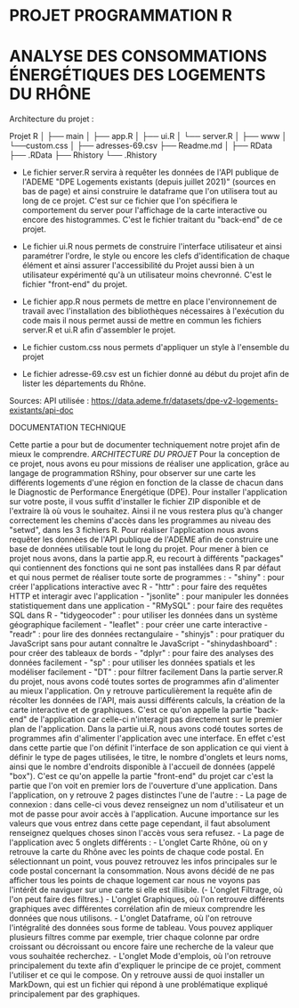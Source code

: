 <h1>PROJET PROGRAMMATION R</h1>
<h1>ANALYSE DES CONSOMMATIONS ÉNERGÉTIQUES DES LOGEMENTS DU RHÔNE</h1>


Architecture du projet :

Projet R
	│
	├── main
	│	    ├── app.R
	│	    ├── ui.R
	│	    └── server.R
	│
	├── www 
	│	    └──custom.css
	│
	├── adresses-69.csv
	├── Readme.md
	│
	├── RData
	├── .RData
	├── Rhistory
	└── .Rhistory


- Le fichier server.R servira à requêter les données de l'API publique de l'ADEME "DPE Logements existants (depuis juillet 2021)" (sources en bas de page) et ainsi construire le dataframe que l'on utilisera tout au long de ce projet. C'est sur ce fichier que l'on spécifiera le comportement du server pour l'affichage de la carte interactive ou encore des histogrammes. C'est le fichier traitant du "back-end" de ce projet.

- Le fichier ui.R nous permets de construire l'interface utilisateur et ainsi paramétrer l'ordre, le style ou encore les clefs d'identification de chaque élément et ainsi assurer l'accessibilité du Projet aussi bien à un utilisateur expérimenté qu'à un utilisateur moins chevronné. C'est le fichier "front-end" du projet.

- Le fichier app.R nous permets de mettre en place l'environnement de travail avec l'installation des bibliothèques nécessaires à l'exécution du code mais il nous permet aussi de mettre en commun les fichiers server.R et ui.R afin d'assembler le projet.

- Le fichier custom.css nous permets d'appliquer un style à l'ensemble du projet

- Le fichier adresse-69.csv est un fichier donné au début du projet afin de lister les départements du Rhône.

Sources:
	API utilisée :
	https://data.ademe.fr/datasets/dpe-v2-logements-existants/api-doc




DOCUMENTATION TECHNIQUE

Cette partie a pour but de documenter techniquement notre projet afin de mieux le comprendre.
*ARCHITECTURE DU PROJET*
Pour la conception de ce projet, nous avons eu pour missions de réaliser une application, grâce au langage de programmation RShiny, pour observer sur une carte les différents logements d'une région en fonction de la classe de chacun dans le Diagnostic de Performance Energétique (DPE).
Pour installer l'application sur votre poste, il vous suffit d'installer le fichier ZIP disponible et de l'extraire là où vous le souhaitez. Ainsi il ne vous restera plus qu'à changer correctement les chemins d'accès dans les programmes au niveau des "setwd", dans les 3 fichiers R.
Pour réaliser l'application nous avons requêter les données de l'API publique de l'ADEME afin de construire une base de données utilisable tout le long du projet.
Pour mener à bien ce projet nous avons, dans la partie app.R, eu recourt à différents "packages" qui contiennent des fonctions qui ne sont pas installées dans R par défaut et qui nous permet de réaliser toute sorte de programmes : 
	- "shiny" : pour créer l'applications interactive avec R
	- "httr" : pour faire des requêtes HTTP et interagir avec l'application
	- "jsonlite" : pour manipuler les données statistiquement dans une application
	- "RMySQL" : pour faire des requêtes SQL dans R
	- "tidygeocoder" : pour utiliser les données dans un système géographique facilement
	- "leaflet" : pour créer une carte interactive
	- "readr" : pour lire des données rectangulaire
	- "shinyjs" : pour pratiquer du JavaScript sans pour autant connaître le JavaScript
	- "shinydashboard" : pour créer des tableaux de bords
	- "dplyr" : pour faire des analyses des données facilement
	- "sp" : pour utiliser les données spatials et les modéliser facilement
	- "DT" : pour filtrer facilement
Dans la partie server.R du projet, nous avons codé toutes sortes de programmes afin d'alimenter au mieux l'application. On y retrouve particulièrement la requête afin de récolter les données de l'API, mais aussi différents calculs, la création de la carte interactive et de graphiques. C'est ce qu'on appelle la partie "back-end" de l'application car celle-ci n'interagit pas directement sur le premier plan de l'application.
Dans la partie ui.R, nous avons codé toutes sortes de programmes afin d'alimenter l'application avec une interface. En effet c'est dans cette partie que l'on définit l'interface de son application ce qui vient à définir le type de pages utilisées, le titre, le nombre d'onglets  et leurs noms, ainsi que le nombre d'endroits disponible à l'accueil de données (appelé "box"). C'est ce qu'on appelle la partie "front-end" du projet car c'est la partie que l'on voit en premier lors de l'ouverture d'une application.
Dans l'application, on y retrouve 2 pages distinctes l'une de l'autre :
	- La page de connexion : dans celle-ci vous devez renseignez un nom d'utilisateur et un mot de passe pour avoir accès à l'application. Aucune importance sur les valeurs que vous entrez dans cette page cependant, il faut absolument renseignez quelques choses sinon l'accès vous sera refusez.
	- La page de l'application avec 5 onglets différents :
		- L'onglet Carte Rhône, où on y retrouve la carte du Rhône avec les points de chaque code postal. En sélectionnant un point, vous pouvez retrouvez les infos principales sur le code postal concernant la consommation. Nous avons décidé de ne pas afficher tous les points de chaque logement car nous ne voyons pas l'intérêt de naviguer sur une carte si elle est illisible.
		(- L'onglet Filtrage, où l'on peut faire des filtres.) 
		- L'onglet Graphiques, où l'on retrouve différents graphiques avec différentes corrélation afin de mieux comprendre les données que nous utilisons.
		- L'onglet Dataframe, où l'on retrouve l'intégralité des données sous forme de tableau. Vous pouvez appliquer plusieurs filtres comme par exemple, trier chaque colonne par ordre croissant ou décroissant ou encore faire une recherche de la valeur que vous souhaitée recherchez.
		- L'onglet Mode d'emplois, où l'on retrouve principalement du texte afin d'expliquer le principe de ce projet, comment l'utiliser et ce qui le compose. On y retrouve aussi de quoi installer un MarkDown, qui est un fichier qui répond à une problématique expliqué principalement par des graphiques. 
 
